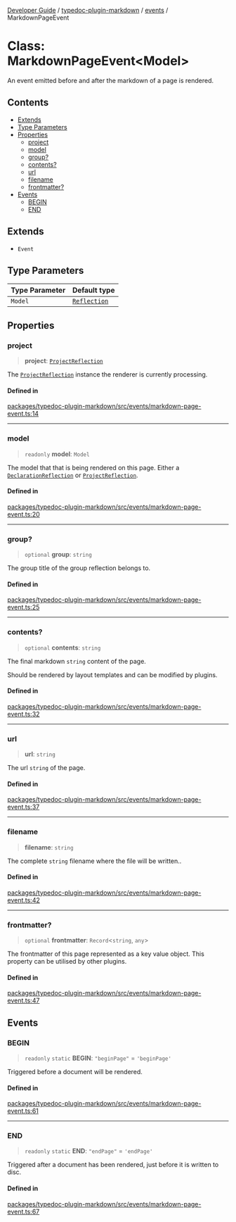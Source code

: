 [Developer Guide](../../../README.md) / [typedoc-plugin-markdown](../../README.md) / [events](../README.md) / MarkdownPageEvent

# Class: MarkdownPageEvent\<Model>

An event emitted before and after the markdown of a page is rendered.

## Contents

* [Extends](#extends)
* [Type Parameters](#type-parameters)
* [Properties](#properties)
  * [project](#project)
  * [model](#model)
  * [group?](#group)
  * [contents?](#contents-1)
  * [url](#url)
  * [filename](#filename)
  * [frontmatter?](#frontmatter)
* [Events](#events)
  * [BEGIN](#begin)
  * [END](#end)

## Extends

* `Event`

## Type Parameters

| Type Parameter | Default type                                                    |
| -------------- | --------------------------------------------------------------- |
| `Model`        | [`Reflection`](https://typedoc.org/api/classes/Reflection.html) |

## Properties

### project

> **project**: [`ProjectReflection`](https://typedoc.org/api/classes/Models.ProjectReflection.html)

The [`ProjectReflection`](https://typedoc.org/api/classes/Models.ProjectReflection.html) instance the renderer is currently processing.

#### Defined in

[packages/typedoc-plugin-markdown/src/events/markdown-page-event.ts:14](https://github.com/typedoc2md/typedoc-plugin-markdown/blob/main/packages/typedoc-plugin-markdown/src/events/markdown-page-event.ts#L14)

***

### model

> `readonly` **model**: `Model`

The model that that is being rendered on this page.
Either a [`DeclarationReflection`](https://typedoc.org/api/classes/Models.DeclarationReflection.html) or [`ProjectReflection`](https://typedoc.org/api/classes/Models.ProjectReflection.html).

#### Defined in

[packages/typedoc-plugin-markdown/src/events/markdown-page-event.ts:20](https://github.com/typedoc2md/typedoc-plugin-markdown/blob/main/packages/typedoc-plugin-markdown/src/events/markdown-page-event.ts#L20)

***

### group?

> `optional` **group**: `string`

The group title of the group reflection belongs to.

#### Defined in

[packages/typedoc-plugin-markdown/src/events/markdown-page-event.ts:25](https://github.com/typedoc2md/typedoc-plugin-markdown/blob/main/packages/typedoc-plugin-markdown/src/events/markdown-page-event.ts#L25)

***

### contents?

> `optional` **contents**: `string`

The final markdown `string` content of the page.

Should be rendered by layout templates and can be modified by plugins.

#### Defined in

[packages/typedoc-plugin-markdown/src/events/markdown-page-event.ts:32](https://github.com/typedoc2md/typedoc-plugin-markdown/blob/main/packages/typedoc-plugin-markdown/src/events/markdown-page-event.ts#L32)

***

### url

> **url**: `string`

The url `string` of the page.

#### Defined in

[packages/typedoc-plugin-markdown/src/events/markdown-page-event.ts:37](https://github.com/typedoc2md/typedoc-plugin-markdown/blob/main/packages/typedoc-plugin-markdown/src/events/markdown-page-event.ts#L37)

***

### filename

> **filename**: `string`

The complete `string` filename where the file will be written..

#### Defined in

[packages/typedoc-plugin-markdown/src/events/markdown-page-event.ts:42](https://github.com/typedoc2md/typedoc-plugin-markdown/blob/main/packages/typedoc-plugin-markdown/src/events/markdown-page-event.ts#L42)

***

### frontmatter?

> `optional` **frontmatter**: `Record`\<`string`, `any`>

The frontmatter of this page represented as a key value object. This property can be utilised by other plugins.

#### Defined in

[packages/typedoc-plugin-markdown/src/events/markdown-page-event.ts:47](https://github.com/typedoc2md/typedoc-plugin-markdown/blob/main/packages/typedoc-plugin-markdown/src/events/markdown-page-event.ts#L47)

## Events

### BEGIN

> `readonly` `static` **BEGIN**: `"beginPage"` = `'beginPage'`

Triggered before a document will be rendered.

#### Defined in

[packages/typedoc-plugin-markdown/src/events/markdown-page-event.ts:61](https://github.com/typedoc2md/typedoc-plugin-markdown/blob/main/packages/typedoc-plugin-markdown/src/events/markdown-page-event.ts#L61)

***

### END

> `readonly` `static` **END**: `"endPage"` = `'endPage'`

Triggered after a document has been rendered, just before it is written to disc.

#### Defined in

[packages/typedoc-plugin-markdown/src/events/markdown-page-event.ts:67](https://github.com/typedoc2md/typedoc-plugin-markdown/blob/main/packages/typedoc-plugin-markdown/src/events/markdown-page-event.ts#L67)
